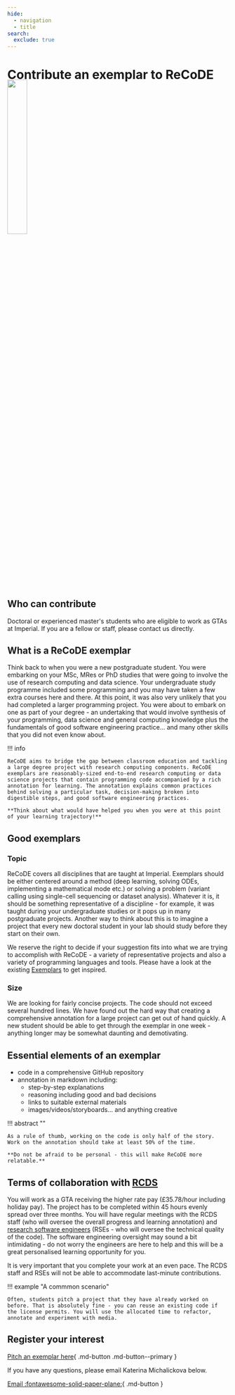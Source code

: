 ```yaml
---
hide:
  - navigation
  - title
search:
  exclude: true
---
```


<style>
  .gs-about {
    position: relative;
    width: 350px;
    left: 60%;
    margin-top: -10%;
    margin-bottom: -4%;
  }

  @media (max-width: 1024px) {
    .gs-about {
      position: relative;
      width: 30%;
      left: 0%;
      margin-top: -5%;
    }
  }

  @media (max-width: 720px) {
    .gs-about {
      position: relative;
      width: 90%;
      left: 5%;
      margin-top: -5%;
    }
  }

</style>

# Contribute an exemplar to ReCoDE

<img class="gs-about" src="../assets/img/gs_banner.png"/>

## Who can contribute 
Doctoral or experienced master's students who are eligible to work as GTAs at Imperial. If you are a fellow or staff, please contact us directly.


## What is a ReCoDE exemplar
Think back to when you were a new postgraduate student. You were embarking on your MSc, MRes or PhD studies that were going to involve the use of research computing and data science. Your undergraduate study programme included some programming and you may have taken a few extra courses here and there. At this point, it was also very unlikely that you had completed a larger programming project. You were about to embark on one as part of your degree - an undertaking that would involve synthesis of your programming, data science and general computing knowledge plus the fundamentals of good software engineering practice... and many other skills that you did not even know about.

!!! info 

    ReCoDE aims to bridge the gap between classroom education and tackling a large degree project with research computing components. ReCoDE exemplars are reasonably-sized end-to-end research computing or data science projects that contain programming code accompanied by a rich annotation for learning. The annotation explains common practices behind solving a particular task, decision-making broken into digestible steps, and good software engineering practices.

    **Think about what would have helped you when you were at this point of your learning trajectory!**

## Good exemplars

### Topic
ReCoDE covers all disciplines that are taught at Imperial. Exemplars should be either centered around a method (deep learning, solving ODEs, implementing a mathematical mode etc.) or solving a problem (variant calling using single-cell sequencing or dataset analysis). Whatever it is, it should be something representative of a discipline - for example, it was taught during your undergraduate studies or it pops up in many postgraduate projects. Another way to think about this is to imagine a project that every new doctoral student in your lab should study before they start on their own.

We reserve the right to decide if your suggestion fits into what we are trying to accomplish with ReCoDE - a variety of representative projects and also a variety of programming languages and tools. Please have a look at the existing [Exemplars](https://imperialcollegelondon.github.io/ReCoDE-home/exemplars/) to get inspired.

### Size
We are looking for fairly concise projects. The code should not exceed several hundred lines. We have found out the hard way that creating a comprehensive annotation for a large project can get out of hand quickly. A new student should be able to get through the exemplar in one week - anything longer may be somewhat daunting and demotivating.

## Essential elements of an exemplar

* code in a comprehensive GitHub repository
* annotation in markdown including:
  * step-by-step explanations
  * reasoning including good and bad decisions
  * links to suitable external materials
  * images/videos/storyboards... and anything creative

!!! abstract ""

    As a rule of thumb, working on the code is only half of the story. Work on the annotation should take at least 50% of the time. 
    
    **Do not be afraid to be personal - this will make ReCoDE more relatable.**

## Terms of collaboration with [RCDS](https://www.imperial.ac.uk/students/academic-support/graduate-school/professional-development/doctoral-students/research-computing-data-science/courses/)
You will work as a GTA receiving the higher rate pay (£35.78/hour including holiday pay). The project has to be completed within 45 hours evenly spread over three months. You will have regular meetings with the RCDS staff (who will oversee the overall progress and learning annotation) and [research software engineers](https://www.imperial.ac.uk/admin-services/ict/self-service/research-support/rcs/service-offering/research-software-engineering/) (RSEs - who will oversee the technical quality of the code). The software engineering oversight may sound a bit intimidating - do not worry the engineers are here to help and this will be a great personalised learning opportunity for you.

It is very important that you complete your work at an even pace. The RCDS staff and RSEs will not be able to accommodate last-minute contributions.

!!! example "A commmon scenario"

    Often, students pitch a project that they have already worked on before. That is absolutely fine - you can reuse an existing code if the license permits. You will use the allocated time to refactor, annotate and experiment with media.

## Register your interest

[Pitch an exemplar here](https://forms.office.com/e/AhqJEu2wt3){ .md-button .md-button--primary }

If you have any questions, please email Katerina Michalickova below.

[Email :fontawesome-solid-paper-plane:](mailto:k.michalickova@imperial.ac.uk){ .md-button }
